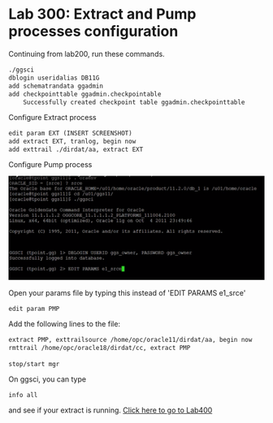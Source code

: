 # Lab 300: Extract and Pump processes configuration	

Continuing from lab200, run these commands.

```
./ggsci
dblogin useridalias DB11G
add schematrandata ggadmin
add checkpointtable ggadmin.checkpointable
	Successfully created checkpoint table ggadmin.checkpointtable
```
Configure Extract process
```
edit param EXT (INSERT SCREENSHOT)
add extract EXT, tranlog, begin now
add exttrail ./dirdat/aa, extract EXT
```
Configure Pump process

![](screenshots/20.png)

Open your params file by typing this instead of 'EDIT PARAMS e1_srce'
```
edit param PMP
```
Add the following lines to the file:
```
extract PMP, exttrailsource /home/opc/oracle11/dirdat/aa, begin now
rmttrail /home/opc/oracle18/dirdat/cc, extract PMP

stop/start mgr
```
On ggsci, you can type 
```
info all
```
and see if your extract is running. 
[Click here to go to Lab400](https://github.com/GaryHostt/GoldenGate2ADB/blob/master/Lab400.md)
